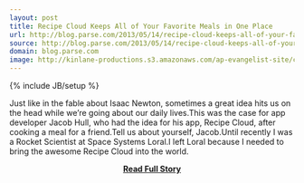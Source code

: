 ```yaml
---
layout: post
title: Recipe Cloud Keeps All of Your Favorite Meals in One Place
url: http://blog.parse.com/2013/05/14/recipe-cloud-keeps-all-of-your-favorite-meals-in-one-place-2/
source: http://blog.parse.com/2013/05/14/recipe-cloud-keeps-all-of-your-favorite-meals-in-one-place-2/
domain: blog.parse.com
image: http://kinlane-productions.s3.amazonaws.com/ap-evangelist-site/curated/screenshots/8706_blog_parse_com.png
---
```

{% include JB/setup %}<p>Just like in the fable about Isaac Newton, sometimes a great idea hits us on the head while we’re going about our daily lives.This was the case for app developer Jacob Hull, who had the idea for his app, Recipe Cloud, after cooking a meal for a friend.Tell us about yourself, Jacob.Until recently I was a Rocket Scientist at Space Systems Loral.I left Loral because I needed to bring the awesome Recipe Cloud into the world.</p>
<center><p><a href="http://blog.parse.com/2013/05/14/recipe-cloud-keeps-all-of-your-favorite-meals-in-one-place-2/" style='padding:25px; font-sze:18px; font-weight: bold;'>Read Full Story</a></p></center>
